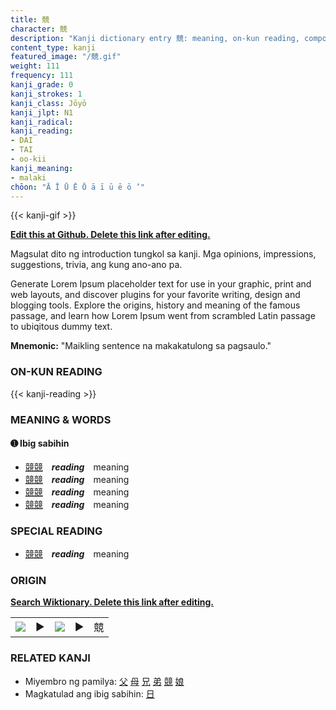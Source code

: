```yaml
---
title: 競
character: 競
description: "Kanji dictionary entry 競: meaning, on-kun reading, compounds, origin, related kanji"
content_type: kanji
featured_image: "/競.gif"
weight: 111
frequency: 111
kanji_grade: 0
kanji_strokes: 1
kanji_class: Jōyō
kanji_jlpt: N1
kanji_radical: 
kanji_reading: 
- DAI
- TAI
- oo-kii
kanji_meaning:
- malaki
chōon: "Ā Ī Ū Ē Ō ā ī ū ē ō ’"
---
```

[//]: # (Don't edit the line below. Kanji animated GIF code is automatically generated.)
{{< kanji-gif >}}

[//]: # (Edit below this line.)

**[Edit this at Github. Delete this link after editing.](https://github.com/tim0g/tim/tree/main/content/kanji/競/index.md)**

Magsulat dito ng introduction tungkol sa kanji. Mga opinions, impressions, suggestions, trivia, ang kung ano-ano pa.

Generate Lorem Ipsum placeholder text for use in your graphic, print and web layouts, and discover plugins for your favorite writing, design and blogging tools. Explore the origins, history and meaning of the famous passage, and learn how Lorem Ipsum went from scrambled Latin passage to ubiqitous dummy text.
 
**Mnemonic:** "Maikling sentence na makakatulong sa pagsaulo."

### ON-KUN READING

[//]: # (Don't edit the line below. ON-KUN READING code is automatically generated.)
{{< kanji-reading >}}

### MEANING & WORDS

#### ➊ **Ibig sabihin**
  - [競](../競)[競](../競)　***reading***　meaning
  - [競](../競)[競](../競)　***reading***　meaning
  - [競](../競)[競](../競)　***reading***　meaning
  - [競](../競)[競](../競)　***reading***　meaning

### SPECIAL READING
  - [競](../競)[競](../競)　***reading***　meaning

### ORIGIN

**[Search Wiktionary. Delete this link after editing.](https://wiktionary.org/wiki/競)**
<table class="kanji-table"><tr><td>
<img src="60px-競-bronze.svg.png">
</td><td>▶</td><td>
<img src="60px-競-oracle.svg.png">
</td><td>▶</td>
<td class="kanji-origin">競</td>
</tr></table>

### RELATED KANJI
- Miyembro ng pamilya: [父](../父) [母](../母) [兄](../兄) [弟](../弟) [競](../競) [娘](../娘)
- Magkatulad ang ibig sabihin: [日](../日)
